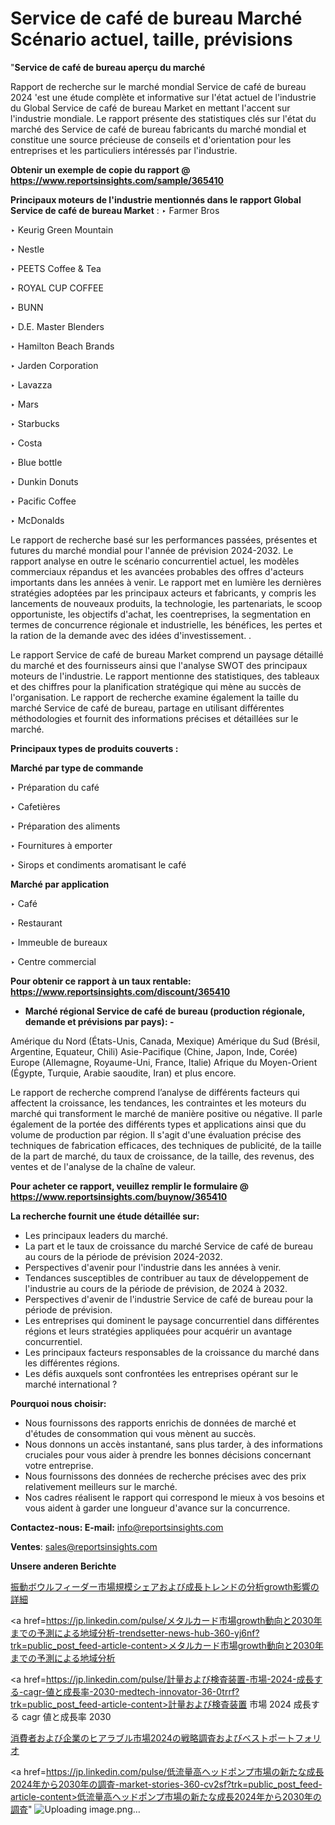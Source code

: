 # Service de café de bureau Marché Scénario actuel, taille, prévisions

"<strong>Service de café de bureau aperçu du marché</strong>

Rapport de recherche sur le marché mondial Service de café de bureau 2024 'est une étude complète et informative sur l'état actuel de l'industrie du Global Service de café de bureau Market en mettant l'accent sur l'industrie mondiale. Le rapport présente des statistiques clés sur l'état du marché des Service de café de bureau fabricants du marché mondial et constitue une source précieuse de conseils et d'orientation pour les entreprises et les particuliers intéressés par l'industrie.

<strong>Obtenir un exemple de copie du rapport @ <a href=https://www.reportsinsights.com/sample/365410>https://www.reportsinsights.com/sample/365410</a></strong>

<strong>Principaux moteurs de l'industrie mentionnés dans le rapport Global Service de café de bureau Market</strong> :
‣ Farmer Bros

‣ Keurig Green Mountain

‣ Nestle

‣ PEETS Coffee & Tea

‣ ROYAL CUP COFFEE

‣ BUNN

‣ D.E. Master Blenders

‣ Hamilton Beach Brands

‣ Jarden Corporation

‣ Lavazza

‣ Mars

‣ Starbucks

‣ Costa

‣ Blue bottle

‣ Dunkin Donuts

‣ Pacific Coffee

‣ McDonalds

Le rapport de recherche basé sur les performances passées, présentes et futures du marché mondial pour l'année de prévision 2024-2032. Le rapport analyse en outre le scénario concurrentiel actuel, les modèles commerciaux répandus et les avancées probables des offres d'acteurs importants dans les années à venir. Le rapport met en lumière les dernières stratégies adoptées par les principaux acteurs et fabricants, y compris les lancements de nouveaux produits, la technologie, les partenariats, le scoop opportuniste, les objectifs d'achat, les coentreprises, la segmentation en termes de concurrence régionale et industrielle, les bénéfices, les pertes et la ration de la demande avec des idées d'investissement. .

Le rapport Service de café de bureau Market comprend un paysage détaillé du marché et des fournisseurs ainsi que l'analyse SWOT des principaux moteurs de l'industrie. Le rapport mentionne des statistiques, des tableaux et des chiffres pour la planification stratégique qui mène au succès de l'organisation. Le rapport de recherche examine également la taille du marché Service de café de bureau, partage en utilisant différentes méthodologies et fournit des informations précises et détaillées sur le marché.

<strong>Principaux types de produits couverts :</strong>

<strong>Marché par type de commande</strong>

‣ Préparation du café

‣ Cafetières

‣ Préparation des aliments

‣ Fournitures à emporter

‣ Sirops et condiments aromatisant le café

<strong>Marché par application</strong>

‣ Café

‣ Restaurant

‣ Immeuble de bureaux

‣ Centre commercial

<strong>Pour obtenir ce rapport à un taux rentable: <a href=https://www.reportsinsights.com/discount/365410>https://www.reportsinsights.com/discount/365410</a></strong>
<ul>
  <li><strong>Marché régional Service de café de bureau (production régionale, demande et prévisions par pays): -</strong></li>
</ul>
Amérique du Nord (États-Unis, Canada, Mexique)
Amérique du Sud (Brésil, Argentine, Equateur, Chili)
Asie-Pacifique (Chine, Japon, Inde, Corée)
Europe (Allemagne, Royaume-Uni, France, Italie)
Afrique du Moyen-Orient (Égypte, Turquie, Arabie saoudite, Iran) et plus encore.

Le rapport de recherche comprend l’analyse de différents facteurs qui affectent la croissance, les tendances, les contraintes et les moteurs du marché qui transforment le marché de manière positive ou négative. Il parle également de la portée des différents types et applications ainsi que du volume de production par région. Il s'agit d'une évaluation précise des techniques de fabrication efficaces, des techniques de publicité, de la taille de la part de marché, du taux de croissance, de la taille, des revenus, des ventes et de l'analyse de la chaîne de valeur.

<strong>Pour acheter ce rapport, veuillez remplir le formulaire @   <a href=https://www.reportsinsights.com/buynow/365410>https://www.reportsinsights.com/buynow/365410</a></strong>

<strong>La recherche fournit une étude détaillée sur:</strong>
<ul>
  <li>Les principaux leaders du marché.</li>
  <li>La part et le taux de croissance du marché Service de café de bureau au cours de la période de prévision 2024-2032.</li>
  <li>Perspectives d'avenir pour l'industrie dans les années à venir.</li>
  <li>Tendances susceptibles de contribuer au taux de développement de l'industrie au cours de la période de prévision, de 2024 à 2032.</li>
  <li>Perspectives d'avenir de l'industrie Service de café de bureau pour la période de prévision.</li>
  <li>Les entreprises qui dominent le paysage concurrentiel dans différentes régions et leurs stratégies appliquées pour acquérir un avantage concurrentiel.</li>
  <li>Les principaux facteurs responsables de la croissance du marché dans les différentes régions.</li>
  <li>Les défis auxquels sont confrontées les entreprises opérant sur le marché international ?</li>
</ul>
<strong>Pourquoi nous choisir:</strong>
<ul>
  <li>Nous fournissons des rapports enrichis de données de marché et d'études de consommation qui vous mènent au succès.</li>
  <li>Nous donnons un accès instantané, sans plus tarder, à des informations cruciales pour vous aider à prendre les bonnes décisions concernant votre entreprise.</li>
  <li>Nous fournissons des données de recherche précises avec des prix relativement meilleurs sur le marché.</li>
  <li>Nos cadres réalisent le rapport qui correspond le mieux à vos besoins et vous aident à garder une longueur d'avance sur la concurrence.</li>
</ul>
<strong>Contactez-nous:
</strong><strong>E-mail:</strong> <a href=mailto:info@reportsinsights.com>info@reportsinsights.com</a>

<strong>Ventes</strong>: <a href=mailto:sales@reportsinsights.com>sales@reportsinsights.com</a>

<strong>Unsere anderen Berichte</strong>

<a href=https://www.linkedin.com/pulse/振動ボウルフィーダー市場規模シェアおよび成長トレンドの分析growth影響の詳細-healthscope-news-245-rwjaf/>振動ボウルフィーダー市場規模シェアおよび成長トレンドの分析growth影響の詳細</a>

<a href=https://jp.linkedin.com/pulse/メタルカード市場growth動向と2030年までの予測による地域分析-trendsetter-news-hub-360-yj6nf?trk=public_post_feed-article-content>メタルカード市場growth動向と2030年までの予測による地域分析</a>

<a href=https://jp.linkedin.com/pulse/計量および検査装置-市場-2024-成長する-cagr-値と成長率-2030-medtech-innovator-36-0trrf?trk=public_post_feed-article-content>計量および検査装置 市場 2024 成長する cagr 値と成長率 2030</a>

<a href=https://www.linkedin.com/pulse/消費者および企業のヒアラブル市場2024の戦略調査およびベストポートフォリオ-tribunal-analytics-360-rsxhf/>消費者および企業のヒアラブル市場2024の戦略調査およびベストポートフォリオ</a>

<a href=https://jp.linkedin.com/pulse/低流量高ヘッドポンプ市場の新たな成長2024年から2030年の調査-market-stories-360-cv2sf?trk=public_post_feed-article-content>低流量高ヘッドポンプ市場の新たな成長2024年から2030年の調査</a>"
![Uploading image.png…]()
